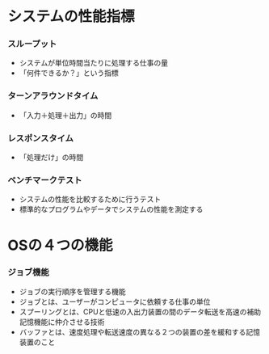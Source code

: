 # システムの性能指標
### スループット
- システムが単位時間当たりに処理する仕事の量
- 「何件できるか？」という指標
### ターンアラウンドタイム
- 「入力＋処理＋出力」の時間
### レスポンスタイム
- 「処理だけ」の時間
### ベンチマークテスト
- システムの性能を比較するために行うテスト
- 標準的なプログラムやデータでシステムの性能を測定する
# OSの４つの機能
### ジョブ機能
- ジョブの実行順序を管理する機能
- ジョブとは、ユーザーがコンピュータに依頼する仕事の単位
- スプーリングとは、CPUと低速の入出力装置の間のデータ転送を高速の補助記憶機能に仲介させる技術
- バッファとは、速度処理や転送速度の異なる２つの装置の差を緩和する記憶装置のこと
